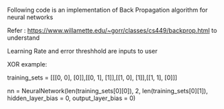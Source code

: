 Following code is an implementation of Back Propagation algorithm for neural networks

Refer : https://www.willamette.edu/~gorr/classes/cs449/backprop.html to understand

Learning Rate and error threshhold are inputs to user

XOR example:

training_sets = [[[0, 0], [0]],[[0, 1], [1]],[[1, 0], [1]],[[1, 1], [0]]]

nn = NeuralNetwork(len(training_sets[0][0]), 2, len(training_sets[0][1]), hidden_layer_bias = 0, output_layer_bias = 0)
